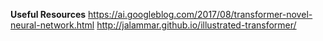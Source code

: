 

**Useful Resources**
https://ai.googleblog.com/2017/08/transformer-novel-neural-network.html
http://jalammar.github.io/illustrated-transformer/